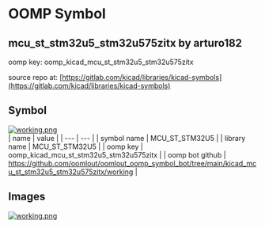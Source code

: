 # OOMP Symbol  
## mcu_st_stm32u5_stm32u575zitx  by arturo182  
  
oomp key: oomp_kicad_mcu_st_stm32u5_stm32u575zitx  
  
source repo at: [https://gitlab.com/kicad/libraries/kicad-symbols](https://gitlab.com/kicad/libraries/kicad-symbols)  
## Symbol  
  
[![working.png](working_600.png)](working.png)  
| name | value | 
| --- | --- | 
| symbol name | MCU_ST_STM32U5 | 
| library name | MCU_ST_STM32U5 | 
| oomp key | oomp_kicad_mcu_st_stm32u5_stm32u575zitx | 
| oomp bot github | https://github.com/oomlout/oomlout_oomp_symbol_bot/tree/main/kicad_mcu_st_stm32u5_stm32u575zitx/working | 
## Images  
  
[![working.png](working_140.png)](working.png)  
